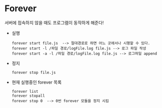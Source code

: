 # Forever

서버에 접속하지 않을 때도 프로그램이 동작하게 해준다!



- 실행

    ```
    forever start file.js  --> 절대경로로 하면 어느 곳에서나 시행할 수 있다.
    forever start -l /파일 경로/logFile.log file.js --> 로그 파일 작성
    forever start -a -l /파일 경로/logFile.log file.js --> 로그파일 append
    ```
- 정지
    ```
    forever stop file.js
    ```

- 현재 실행중인 forever 목록

  ```
  forever list
  forever stopall
  forever stop 0  --> 0번 forever 모듈을 정지 시킴
  ```


